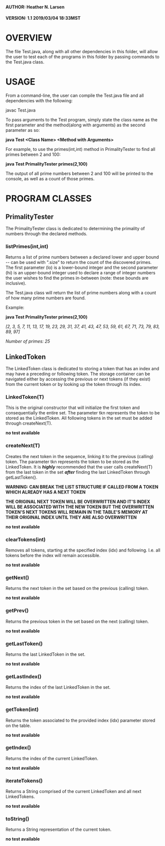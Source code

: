 #### AUTHOR:  Heather N. Larsen
#### VERSION: 1.1    2019/03/04    18:33MST

# OVERVIEW
  The file Test.java, along with all other dependencies in this folder, will allow the user to test each of the programs in this
  folder by passing commands to the Test.java class.
  
# USAGE
  From a command-line, the user can compile the Test.java file and all dependencies with the following:
  
  javac Test.java
  
  To pass arguments to the Test program, simply state the class name as the first parameter and the method(along with arguments)
  as the second parameter as so:
  
  **java Test \<Class Name> \<Method with Arguments>**
  
  For example, to use the primes(int,int) method in PrimalityTester to find all primes between 2 and 100:
  
  **java Test PrimalityTester primes(2,100)**
  
  The output of all prime numbers between 2 and 100 will be printed to the console, as well as a count of those primes.

# PROGRAM CLASSES
## PrimalityTester
  The PrimalityTester class is dedicated to determining the primality of numbers through the declared methods.
  
  ### listPrimes(int,int)
  Returns a list of prime numbers between a declared lower and upper bound -- can be used with ".size" to return the count of
  the discovered primes.
  The first parameter (lo) is a lower-bound integer and the second parameter (hi) is an upper-bound integer used to declare a range of
  integer numbers the user wishes to find the primes in-between (note: these bounds are inclusive).
  
  The Test.java class will return the list of prime numbers along with a count of how many prime numbers are found.
  
  Example:
  
  **java Test PrimalityTester primes(2,100)**
  
  _[2, 3, 5, 7, 11, 13, 17, 19, 23, 29, 31, 37, 41, 43, 47, 53, 59, 61, 67, 71, 73, 79, 83, 89, 97]_
  
  _Number of primes: 25_

## LinkedToken
  The LinkedToken class is dedicated to storing a token that has an index and may have a preceding or following token. The 
  storage container can be navigated either by accessing the previous or next tokens (if they exist) from the current token
  or by looking up the token through its index.
  
  ### LinkedToken(T)
  This is the original constructor that will initialize the first token and consequentially the entire set. The parameter
  tkn represents the token to be stored as the LinkedToken. All following tokens in the set must be added through createNext(T).
  
  **no test available**
  
  ### createNext(T)
  Creates the next token in the sequence, linking it to the previous (calling) token. The parameter tkn represents the token
  to be stored as the LinkedToken. It is **_highly_** recommended that the user calls createNext(T) from the last token in the 
  set **_after_** finding the last LinkedToken through getLastToken().
  
  **WARNING: CAN BREAK THE LIST STRUCTURE IF CALLED FROM A TOKEN WHICH ALREADY HAS A NEXT TOKEN**
  
  **THE ORIGINAL NEXT TOKEN WILL BE OVERWRITTEN AND IT'S INDEX WILL BE ASSOCIATED WITH THE NEW TOKEN BUT THE OVERWRITTEN**
  **TOKEN'S NEXT TOKENS WILL REMAIN IN THE TABLE'S MEMORY AT THEIR ORIGINAL INDEX UNTIL THEY ARE ALSO OVERWRITTEN**
  
  **no test available**
  
  ### clearTokens(int)
  Removes all tokens, starting at the specified index (idx) and following. I.e. all tokens before the index will remain
  accessible.
  
  **no test available**
  
  ### getNext()
  Returns the next token in the set based on the previous (calling) token.
  
  **no test available**
  
  ### getPrev()
  Returns the previous token in the set based on the next (calling) token.
  
  **no test available**
  
  ### getLastToken()
  Returns the last LinkedToken in the set.
  
  **no test available**
  
  ### getLastIndex()
  Returns the index of the last LinkedToken in the set.
  
  **no test available**
  
  ### getToken(int)
  Returns the token associated to the provided index (idx) parameter stored on the table.
  
  **no test available**
  
  ### getIndex()
  Returns the index of the current LinkedToken.
  
  **no test available**
  
  ### iterateTokens()
  Returns a String comprised of the current LinkedToken and all next LinkedTokens.
  
  **no test available**
  
  ### toString()
  Returns a String representation of the current token.
  
  **no test available**
